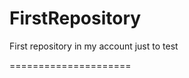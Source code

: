 FirstRepository
===============

First repository in my account just to test

=====================
